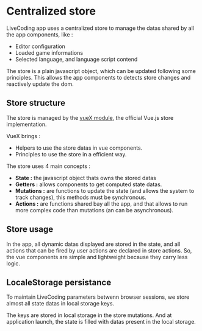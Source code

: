# Centralized store

LiveCoding app uses a centralized store to manage the datas shared by all the app components, like :
* Editor configuration
* Loaded game informations
* Selected language, and language script contend

The store is a plain javascript object, which can be updated following some principles. This allows the app components to detects store changes and reactively update the dom.

## Store structure

The store is managed by the [vueX module](https://vuex.vuejs.org/), the official Vue.js store implementation.

VueX brings :
* Helpers to use the store datas in vue components.
* Principles to use the store in a efficient way.

The store uses 4 main concepts :
* **State :** the javascript object thats owns the stored datas
* **Getters :** allows components to get computed state datas.
* **Mutations :** are functions to update the state (and allows the system to track changes), this methods must be synchronous.
* **Actions :** are functions shared bay all the app, and that allows to run more complex code than mutations (an can be asynchronous).

## Store usage

In the app, all dynamic datas displayed are stored in the state, and all actions that can be fired by user actions are declared in store actions. So, the vue components are simple and lightweight because they carry less logic.

## LocaleStorage persistance

To maintain LiveCoding parameters betwenn browser sessions, we store almost all state datas in local storage keys.

The keys are stored in local storage in the store mutations. And at application launch, the state is filled with datas present in the local storage.
